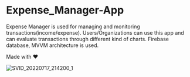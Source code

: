 # Expense_Manager-App
Expense Manager is used for managing and monitoring transactions(income/expense). Users/Organizations can use this app and can evaluate transactions through different kind of charts. Firebase database, MVVM architecture is used. 

Made with ❤️

![SVID_20220717_214200_1](https://user-images.githubusercontent.com/93570267/179682670-c2fde8dd-c9cd-4e07-abfd-c21753af3604.gif)
